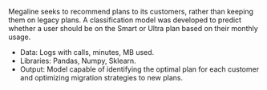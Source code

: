 Megaline seeks to recommend plans to its customers, rather than keeping them on legacy plans. A classification model was developed to predict whether a user should be on the Smart or Ultra plan based on their monthly usage.

- Data: Logs with calls, minutes, MB used.
- Libraries: Pandas, Numpy, Sklearn.
- Output: Model capable of identifying the optimal plan for each customer and optimizing migration strategies to new plans.
